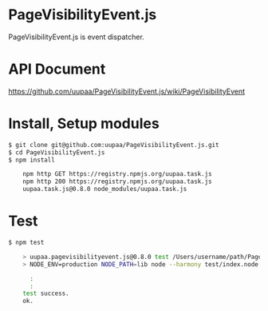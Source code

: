 PageVisibilityEvent.js
=========

PageVisibilityEvent.js is event dispatcher.

# API Document

https://github.com/uupaa/PageVisibilityEvent.js/wiki/PageVisibilityEvent

# Install, Setup modules

```sh
$ git clone git@github.com:uupaa/PageVisibilityEvent.js.git
$ cd PageVisibilityEvent.js
$ npm install

    npm http GET https://registry.npmjs.org/uupaa.task.js
    npm http 200 https://registry.npmjs.org/uupaa.task.js
    uupaa.task.js@0.8.0 node_modules/uupaa.task.js
```

# Test

```sh
$ npm test

    > uupaa.pagevisibilityevent.js@0.8.0 test /Users/username/path/PageVisibilityEvent.js
    > NODE_ENV=production NODE_PATH=lib node --harmony test/index.node.js; open test/index.html

      :
      :
    test success.
    ok.
```

